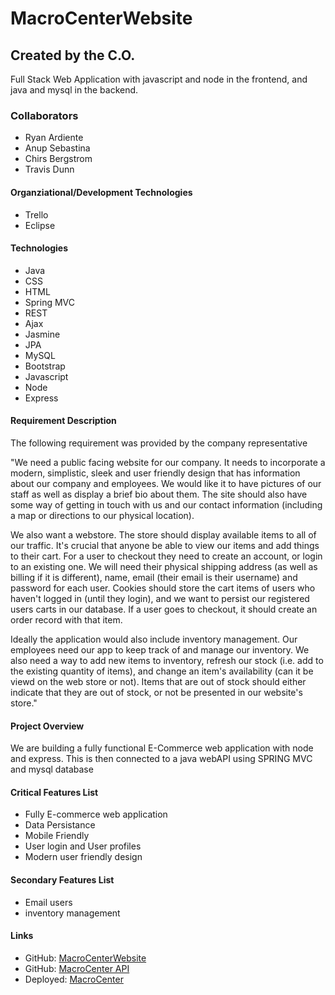 # 
<h1>MacroCenterWebsite</h1>
<h2>Created by the C.O. </h2>
Full Stack Web Application with javascript and node in the frontend, and java and mysql in the backend.

<h3>Collaborators</h3>
<ul>
<li>Ryan Ardiente</li>
<li>Anup Sebastina</li>
<li>Chirs Bergstrom</li>
<li>Travis Dunn</li>
</ul>

<h4>Organziational/Development Technologies</h4>
<ul>
<li>Trello</li>
<li>Eclipse</li>
</ul>

<h4>Technologies</h4>
<ul>
<li>Java</li>
<li>CSS</li>
<li>HTML</li>
<li>Spring MVC</li>
<li>REST</li>
<li>Ajax</li>
<li>Jasmine</li>
<li>JPA</li>
<li>MySQL</li>
<li>Bootstrap</li>
<li>Javascript</li>
<li>Node</li>
<li>Express</li>

</ul>

<h4>Requirement Description</h4>
The following requirement was provided by the company representative

"We need a public facing website for our company. It needs to incorporate a modern, simplistic, sleek and user friendly design that has information about our company and employees. We would like it to have pictures of our staff as well as display a brief bio about them. The site should also have some way of getting in touch with us and our contact information (including a map or directions to our physical location).

We also want a webstore. The store should display available items to all of our traffic. It's crucial that anyone be able to view our items and add things to their cart. For a user to checkout they need to create an account, or login to an existing one. We will need their physical shipping address (as well as billing if it is different), name, email (their email is their username) and password for each user. Cookies should store the cart items of users who haven't logged in (until they login), and we want to persist our registered users carts in our database. If a user goes to checkout, it should create an order record with that item.

Ideally the application would also include inventory management. Our employees need our app to keep track of and manage our inventory. We also need a way to add new items to inventory, refresh our stock (i.e. add to the existing quantity of items), and change an item's availability (can it be viewd on the web store or not). Items that are out of stock should either indicate that they are out of stock, or not be presented in our website's store."

<h4>Project Overview</h4>
We are building a fully functional E-Commerce web application with node and express. This is then connected to a java webAPI using SPRING MVC and mysql database

<h4>Critical Features List</h4>
<ul>
<li>Fully E-commerce web application</li>
<li>Data Persistance</li>
<li>Mobile Friendly</li>
<li>User login and User profiles</li>
<li>Modern user friendly design </li>

</ul>

<h4>Secondary Features List</h4>
<ul>
<li> Email users </li>
<li> inventory management </li>
</ul>

<h4>Links</h4>
<ul>
<li>GitHub: <a href="https://github.com/RyanArdiente/MacroCenterWebsite-1">MacroCenterWebsite</a></li>
<li>GitHub: <a href="https://github.com/RyanArdiente/E-CommerceAPI">MacroCenter API</a></li>
<li>Deployed: <a href="http://nayrdnt.com:3001/">MacroCenter</a></li>
</ul>
